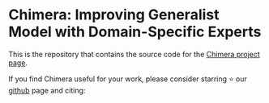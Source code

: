 # Chimera: Improving Generalist Model with Domain-Specific Experts

This is the repository that contains the source code for the [Chimera project page](https://m3dbench.github.io/).

If you find Chimera useful for your work, please consider starring ⭐ our [github](https://github.com/UniModal4Reasoning/Chimera/tree/main) page and citing:



